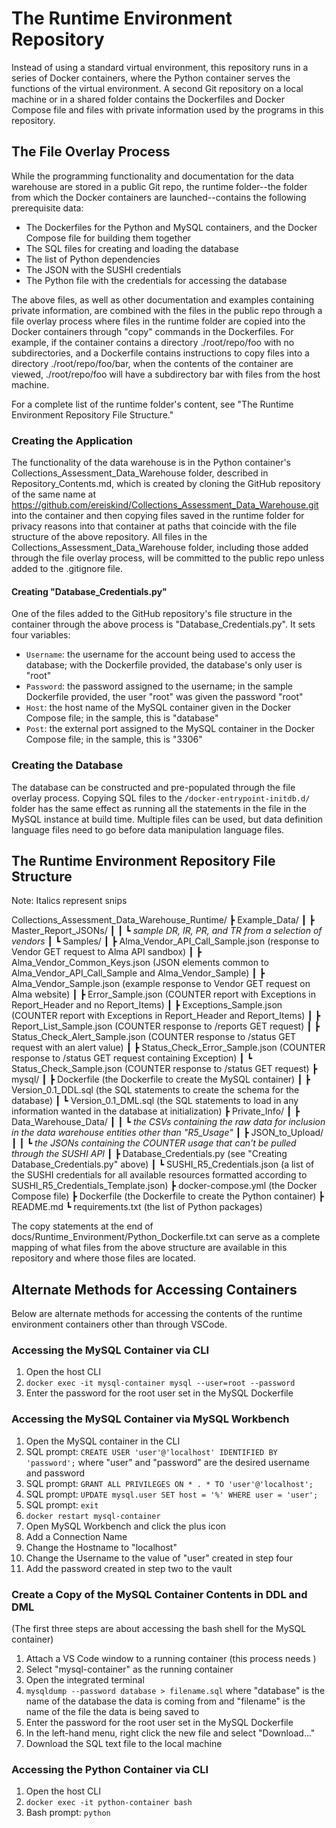 # The Runtime Environment Repository
Instead of using a standard virtual environment, this repository runs in a series of Docker containers, where the Python container serves the functions of the virtual environment. A second Git repository on a local machine or in a shared folder contains the Dockerfiles and Docker Compose file and files with private information used by the programs in this repository.

## The File Overlay Process
While the programming functionality and documentation for the data warehouse are stored in a public Git repo, the runtime folder--the folder from which the Docker containers are launched--contains the following prerequisite data:

- The Dockerfiles for the Python and MySQL containers, and the Docker Compose file for building them together
- The SQL files for creating and loading the database
- The list of Python dependencies
- The JSON with the SUSHI credentials
- The Python file with the credentials for accessing the database

The above files, as well as other documentation and examples containing private information, are combined with the files in the public repo through a file overlay process where files in the runtime folder are copied into the Docker containers through "copy" commands in the Dockerfiles. For example, if the container contains a directory ./root/repo/foo with no subdirectories, and a Dockerfile contains instructions to copy files into a directory ./root/repo/foo/bar, when the contents of the container are viewed, ./root/repo/foo will have a subdirectory bar with files from the host machine.

For a complete list of the runtime folder's content, see "The Runtime Environment Repository File Structure."

### Creating the Application
The functionality of the data warehouse is in the Python container's Collections_Assessment_Data_Warehouse folder, described in Repository_Contents.md, which is created by cloning the GitHub repository of the same name at https://github.com/ereiskind/Collections_Assessment_Data_Warehouse.git into the container and then copying files saved in the runtime folder for privacy reasons into that container at paths that coincide with the file structure of the above repository. All files in the Collections_Assessment_Data_Warehouse folder, including those added through the file overlay process, will be committed to the public repo unless added to the .gitignore file.

#### Creating "Database_Credentials.py"
One of the files added to the GitHub repository's file structure in the container through the above process is "Database_Credentials.py". It sets four variables:
- `Username`: the username for the account being used to access the database; with the Dockerfile provided, the database's only user is "root"
- `Password`: the password assigned to the username; in the sample Dockerfile provided, the user "root" was given the password "root"
- `Host`: the host name of the MySQL container given in the Docker Compose file; in the sample, this is "database"
- `Post`: the external port assigned to the MySQL container in the Docker Compose file; in the sample, this is "3306"

### Creating the Database
The database can be constructed and pre-populated through the file overlay process. Copying SQL files to the `/docker-entrypoint-initdb.d/` folder has the same effect as running all the statements in the file in the MySQL instance at build time. Multiple files can be used, but data definition language files need to go before data manipulation language files.


## The Runtime Environment Repository File Structure
Note: Italics represent snips

Collections_Assessment_Data_Warehouse_Runtime/
┣ Example_Data/
┃ ┣ Master_Report_JSONs/
┃ ┃ ┗ *sample DR, IR, PR, and TR from a selection of vendors*
┃ ┗ Samples/
┃   ┣ Alma_Vendor_API_Call_Sample.json (response to Vendor GET request to Alma API sandbox)
┃   ┣ Alma_Vendor_Common_Keys.json (JSON elements common to Alma_Vendor_API_Call_Sample and Alma_Vendor_Sample)
┃   ┣ Alma_Vendor_Sample.json (example response to Vendor GET request on Alma website)
┃   ┣ Error_Sample.json (COUNTER report with Exceptions in Report_Header and no Report_Items)
┃   ┣ Exceptions_Sample.json (COUNTER report with Exceptions in Report_Header and Report_Items)
┃   ┣ Report_List_Sample.json (COUNTER response to /reports GET request)
┃   ┣ Status_Check_Alert_Sample.json (COUNTER response to /status GET request with an alert value)
┃   ┣ Status_Check_Error_Sample.json  (COUNTER response to /status GET request containing Exception)
┃   ┗ Status_Check_Sample.json (COUNTER response to /status GET request)
┣ mysql/
┃ ┣ Dockerfile (the Dockerfile to create the MySQL container)
┃ ┣ Version_0.1_DDL.sql (the SQL statements to create the schema for the database)
┃ ┗ Version_0.1_DML.sql (the SQL statements to load in any information wanted in the database at initialization)
┣ Private_Info/
┃ ┣ Data_Warehouse_Data/
┃ ┃ ┗ *the CSVs containing the raw data for inclusion in the data warehouse entities other than "R5_Usage"*
┃ ┣ JSON_to_Upload/
┃ ┃ ┗ *the JSONs containing the COUNTER usage that can't be pulled through the SUSHI API*
┃ ┣ Database_Credentials.py (see "Creating Database_Credentials.py" above)
┃ ┗ SUSHI_R5_Credentials.json (a list of the SUSHI credentials for all available resources formatted according to SUSHI_R5_Credentials_Template.json)
┣ docker-compose.yml (the Docker Compose file)
┣ Dockerfile (the Dockerfile to create the Python container)
┣ README.md
┗ requirements.txt (the list of Python packages)

The copy statements at the end of docs/Runtime_Environment/Python_Dockerfile.txt can serve as a complete mapping of what files from the above structure are available in this repository and where those files are located.

## Alternate Methods for Accessing Containers
Below are alternate methods for accessing the contents of the runtime environment containers other than through VSCode.

### Accessing the MySQL Container via CLI
1. Open the host CLI
2. `docker exec -it mysql-container mysql --user=root --password`
3. Enter the password for the root user set in the MySQL Dockerfile

### Accessing the MySQL Container via MySQL Workbench
1. Open the MySQL container in the CLI
2. SQL prompt: `CREATE USER 'user'@'localhost' IDENTIFIED BY 'password';` where "user" and "password" are the desired username and password
3. SQL prompt: `GRANT ALL PRIVILEGES ON * . * TO 'user'@'localhost';`
4. SQL prompt: `UPDATE mysql.user SET host = '%' WHERE user = 'user';`
5. SQL prompt: `exit`
6. `docker restart mysql-container`
7. Open MySQL Workbench and click the plus icon
8. Add a Connection Name
9.  Change the Hostname to "localhost"
10. Change the Username to the value of "user" created in step four
11. Add the password created in step two to the vault

### Create a Copy of the MySQL Container Contents in DDL and DML
(The first three steps are about accessing the bash shell for the MySQL container)
1. Attach a VS Code window to a running container (this process needs )
2. Select "mysql-container" as the running container
3. Open the integrated terminal
4. `mysqldump --password database > filename.sql` where "database" is the name of the database the data is coming from and "filename" is the name of the file the data is being saved to 
5. Enter the password for the root user set in the MySQL Dockerfile
6. In the left-hand menu, right click the new file and select "Download..."
7. Download the SQL text file to the local machine

### Accessing the Python Container via CLI
1. Open the host CLI
2. `docker exec -it python-container bash`
3. Bash prompt: `python`